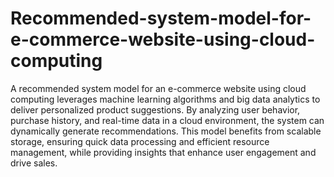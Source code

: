 # Recommended-system-model-for-e-commerce-website-using-cloud-computing

A recommended system model for an e-commerce website using cloud computing leverages machine learning algorithms and big data analytics to deliver personalized product suggestions. By analyzing user behavior, purchase history, and real-time data in a cloud environment, the system can dynamically generate recommendations. This model benefits from scalable storage, ensuring quick data processing and efficient resource management, while providing insights that enhance user engagement and drive sales.

